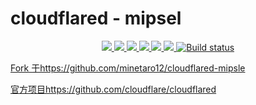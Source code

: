 # cloudflared - mipsel
<p align="center">
<a href="https://github.com/lmq8267/cloudflared/releases"><img src="https://img.shields.io/github/downloads/lmq8267/cloudflared/total">
<a href="https://github.com/lmq8267/cloudflared/graphs/contributors"><img src="https://img.shields.io/github/contributors-anon/lmq8267/cloudflared">
<a href="https://github.com/lmq8267/cloudflared/releases/"><img src="https://img.shields.io/github/release/lmq8267/cloudflared">
<a href="https://github.com/lmq8267/cloudflared/issues"><img src="https://img.shields.io/github/issues-raw/lmq8267/cloudflared">
<a href="https://github.com/lmq8267/cloudflared/discussions"><img src="https://img.shields.io/github/discussions/lmq8267/cloudflared">
<a href="GitHub repo size"><img src="https://img.shields.io/github/repo-size/lmq8267/cloudflared?color=red&style=flat-square">
<a href="https://github.com/lmq8267/cloudflared/actions?query=workflow%3ABuild"><img src="https://img.shields.io/github/actions/workflow/status/lmq8267/cloudflared/build.yml?branch=main" alt="Build status">
</p>

Fork 于https://github.com/minetaro12/cloudflared-mipsle


官方项目https://github.com/cloudflare/cloudflared
